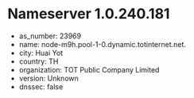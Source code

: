 # Nameserver 1.0.240.181

* as_number: 23969
* name: node-m9h.pool-1-0.dynamic.totinternet.net.
* city: Huai Yot
* country: TH
* organization: TOT Public Company Limited
* version: Unknown
* dnssec: false
